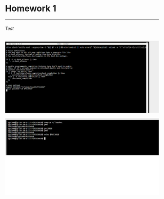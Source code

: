 # Homework 1

--------------------------------------------


###### Test
![Alt text](1.png)


![Alt text](2.png)

